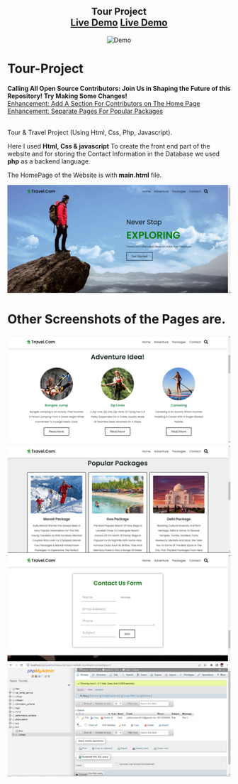 <h2 align="center">
  Tour Project<br/>
  <a href="https://yash-srivastav16.github.io/Tour-Project/" target="_blank">Live Demo</a>
  <a href="https://tour-project-blond-iota.vercel.app/" target="_blank">Live Demo</a>
  
</h2>

<div align="center">
  <img alt="Demo" src="./images/back.jpg" />
</div>

# Tour-Project
<b>Calling All Open Source Contributors: Join Us in Shaping the Future of this Repository! Try Making Some Changes!</b> <br>
[Enhancement: Add A Section For Contributors on The Home Page ](https://github.com/Tarunyadav0001/Tour-Project/issues/10) <br>
[Enhancement: Separate Pages For Popular Packages ](https://github.com/Tarunyadav0001/Tour-Project/issues/9) <br><br>

Tour &amp; Travel Project (Using Html, Css, Php, Javascript).

Here I used <b>Html, Css & javascript</b> To create the front end part of the website and for storing the Contact Information in the Database we used <b>php</b> as a backend language.

The HomePage of the Website is with<b> main.html</b> file.

![alt text](https://github.com/Tarunyadav0001/Tour-Project/blob/main/screenshot/home.PNG?raw=true)

<h1><b>Other Screenshots of the Pages are.</b></h1>

![alt text](https://github.com/Tarunyadav0001/Tour-Project/blob/main/screenshot/adventure.PNG?raw=true)
![alt text](https://github.com/Tarunyadav0001/Tour-Project/blob/main/screenshot/package1.PNG?raw=true)
![alt text](https://github.com/Tarunyadav0001/Tour-Project/blob/main/screenshot/contact.PNG?raw=true)
![alt text](https://github.com/Tarunyadav0001/Tour-Project/blob/main/screenshot/database_contact.PNG?raw=true)
